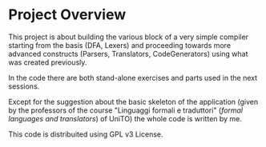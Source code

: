 # Project Overview

This project is about building the various block of a very simple compiler starting from the basis (DFA, Lexers) and proceeding towards more advanced constructs (Parsers, Translators, CodeGenerators) using what was created previously.

In the code there are both stand-alone exercises and parts used in the next sessions.

Except for the suggestion about the basic skeleton of the application (given by the professors of the course "Linguaggi formali e traduttori" (*formal languages and translators*) of UniTO) the whole code is written by me.

This code is distribuited using GPL v3 License.